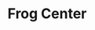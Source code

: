 ---
title: Frog Center
slug: frog-center
updated-on: '2024-05-30T13:44:31.749Z'
created-on: '2024-05-30T13:41:46.671Z'
published-on: '2024-05-30T13:54:32.469Z'
f_city-state-2:
- cms/city/sparks-nv.md
- cms/city/reno-nv.md
- cms/city/carson-city-nv.md
f_locations:
- cms/payday-loan/frog-center-18847.md
- cms/payday-loan/frog-center-18848.md
- cms/payday-loan/frog-center-18849.md
- cms/payday-loan/frog-center-18850.md
- cms/payday-loan/frog-center-18851.md
- cms/payday-loan/frog-center-18852.md
- cms/payday-loan/frog-center-18853.md
- cms/payday-loan/frog-center-18854.md
f_states:
- cms/state/nevada.md
layout: '[company].html'
tags: company
---